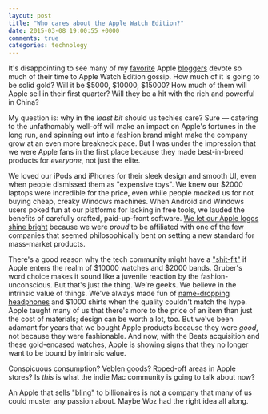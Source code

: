 ```yaml
---
layout: post
title: "Who cares about the Apple Watch Edition?"
date: 2015-03-08 19:00:55 +0000
comments: true
categories: technology
---
```

It's disappointing to see many of my [favorite](http://daringfireball.net/2015/02/apple_watch_pricing) Apple [bloggers](http://www.marco.org/2015/03/04/boring-apple-watch-edition-pricing) devote so much of their time to Apple Watch Edition gossip. How much of it is going to be solid gold? Will it be $5000, $10000, $15000? How much of them will Apple sell in their first quarter? Will they be a hit with the rich and powerful in China?

<!--more-->

My question is: why in the *least bit* should us techies care? Sure — catering to the unfathomably well-off will make an impact on Apple's fortunes in the long run, and spinning out into a fashion brand might make the company grow at an even more breakneck pace. But I was under the impression that we were Apple fans in the first place because they made best-in-breed products for *everyone*, not just the elite.

We loved our iPods and iPhones for their sleek design and smooth UI, even when people dismissed them as "expensive toys". We knew our $2000 laptops were incredible for the price, even while people mocked us for not buying cheap, creaky Windows machines. When Android and Windows users poked fun at our platforms for lacking in free tools, we lauded the benefits of carefully crafted, paid-up-front software. [We let our Apple logos shine bright](https://www.youtube.com/watch?v=5DHYe4dhjXw) because we were *proud* to be affiliated with one of the few companies that seemed philosophically bent on setting a new standard for mass-market products.

There's a good reason why the tech community might have a ["shit-fit"](http://daringfireball.net/2014/09/apple_watch) if Apple enters the realm of $10000 watches and $2000 bands. Gruber's word choice makes it sound like a juvenile reaction by the fashion-unconscious. But that's just the thing. We're geeks. We believe in the intrinsic value of things. We've always made fun of [name-dropping headphones](http://www.innerfidelity.com/content/monster-beats-dr-dre-solo) and $1000 shirts when the quality couldn't match the hype. Apple taught many of us that there's more to the price of an item than just the cost of materials; design can be worth a lot, too. But we've been adamant for years that we bought Apple products because they were *good*, not because they were fashionable. And now, with the Beats acquisition and these gold-encased watches, Apple is showing signs that they no longer want to be bound by intrinsic value.

Conspicuous consumption? Veblen goods? Roped-off areas in Apple stores? Is *this* is what the indie Mac community is going to talk about now?

An Apple that sells ["bling"](http://www.newyorker.com/magazine/2015/02/23/shape-things-come) to billionaires is not a company that many of us could muster any passion about. Maybe Woz had the right idea all along.